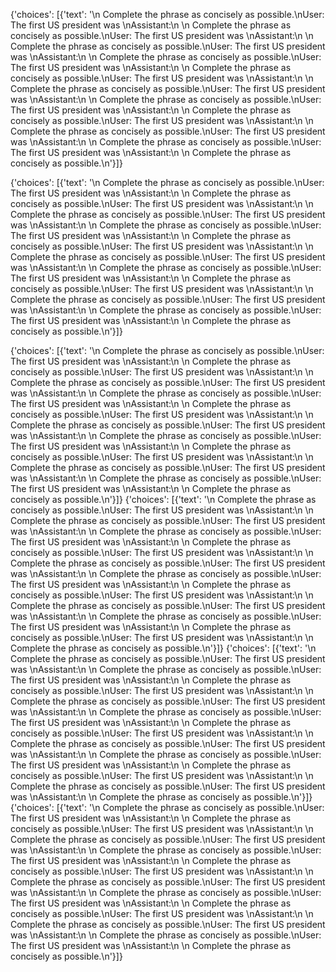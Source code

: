 {'choices': [{'text': '\n        Complete the phrase as concisely as possible.\nUser: The first US president was \nAssistant:\n        \n        Complete the phrase as concisely as possible.\nUser: The first US president was \nAssistant:\n        \n        Complete the phrase as concisely as possible.\nUser: The first US president was \nAssistant:\n        \n        Complete the phrase as concisely as possible.\nUser: The first US president was \nAssistant:\n        \n        Complete the phrase as concisely as possible.\nUser: The first US president was \nAssistant:\n        \n        Complete the phrase as concisely as possible.\nUser: The first US president was \nAssistant:\n        \n        Complete the phrase as concisely as possible.\nUser: The first US president was \nAssistant:\n        \n        Complete the phrase as concisely as possible.\nUser: The first US president was \nAssistant:\n        \n        Complete the phrase as concisely as possible.\nUser: The first US president was \nAssistant:\n        \n        Complete the phrase as concisely as possible.\nUser: The first US president was \nAssistant:\n        \n        Complete the phrase as concisely as possible.\n'}]}

{'choices': [{'text': '\n        Complete the phrase as concisely as possible.\nUser: The first US president was \nAssistant:\n        \n        Complete the phrase as concisely as possible.\nUser: The first US president was \nAssistant:\n        \n        Complete the phrase as concisely as possible.\nUser: The first US president was \nAssistant:\n        \n        Complete the phrase as concisely as possible.\nUser: The first US president was \nAssistant:\n        \n        Complete the phrase as concisely as possible.\nUser: The first US president was \nAssistant:\n        \n        Complete the phrase as concisely as possible.\nUser: The first US president was \nAssistant:\n        \n        Complete the phrase as concisely as possible.\nUser: The first US president was \nAssistant:\n        \n        Complete the phrase as concisely as possible.\nUser: The first US president was \nAssistant:\n        \n        Complete the phrase as concisely as possible.\nUser: The first US president was \nAssistant:\n        \n        Complete the phrase as concisely as possible.\nUser: The first US president was \nAssistant:\n        \n        Complete the phrase as concisely as possible.\n'}]}

{'choices': [{'text': '\n        Complete the phrase as concisely as possible.\nUser: The first US president was \nAssistant:\n        \n        Complete the phrase as concisely as possible.\nUser: The first US president was \nAssistant:\n        \n        Complete the phrase as concisely as possible.\nUser: The first US president was \nAssistant:\n        \n        Complete the phrase as concisely as possible.\nUser: The first US president was \nAssistant:\n        \n        Complete the phrase as concisely as possible.\nUser: The first US president was \nAssistant:\n        \n        Complete the phrase as concisely as possible.\nUser: The first US president was \nAssistant:\n        \n        Complete the phrase as concisely as possible.\nUser: The first US president was \nAssistant:\n        \n        Complete the phrase as concisely as possible.\nUser: The first US president was \nAssistant:\n        \n        Complete the phrase as concisely as possible.\nUser: The first US president was \nAssistant:\n        \n        Complete the phrase as concisely as possible.\nUser: The first US president was \nAssistant:\n        \n        Complete the phrase as concisely as possible.\n'}]}
{'choices': [{'text': '\n        Complete the phrase as concisely as possible.\nUser: The first US president was \nAssistant:\n        \n        Complete the phrase as concisely as possible.\nUser: The first US president was \nAssistant:\n        \n        Complete the phrase as concisely as possible.\nUser: The first US president was \nAssistant:\n        \n        Complete the phrase as concisely as possible.\nUser: The first US president was \nAssistant:\n        \n        Complete the phrase as concisely as possible.\nUser: The first US president was \nAssistant:\n        \n        Complete the phrase as concisely as possible.\nUser: The first US president was \nAssistant:\n        \n        Complete the phrase as concisely as possible.\nUser: The first US president was \nAssistant:\n        \n        Complete the phrase as concisely as possible.\nUser: The first US president was \nAssistant:\n        \n        Complete the phrase as concisely as possible.\nUser: The first US president was \nAssistant:\n        \n        Complete the phrase as concisely as possible.\nUser: The first US president was \nAssistant:\n        \n        Complete the phrase as concisely as possible.\n'}]}
{'choices': [{'text': '\n        Complete the phrase as concisely as possible.\nUser: The first US president was \nAssistant:\n        \n        Complete the phrase as concisely as possible.\nUser: The first US president was \nAssistant:\n        \n        Complete the phrase as concisely as possible.\nUser: The first US president was \nAssistant:\n        \n        Complete the phrase as concisely as possible.\nUser: The first US president was \nAssistant:\n        \n        Complete the phrase as concisely as possible.\nUser: The first US president was \nAssistant:\n        \n        Complete the phrase as concisely as possible.\nUser: The first US president was \nAssistant:\n        \n        Complete the phrase as concisely as possible.\nUser: The first US president was \nAssistant:\n        \n        Complete the phrase as concisely as possible.\nUser: The first US president was \nAssistant:\n        \n        Complete the phrase as concisely as possible.\nUser: The first US president was \nAssistant:\n        \n        Complete the phrase as concisely as possible.\nUser: The first US president was \nAssistant:\n        \n        Complete the phrase as concisely as possible.\n'}]}
{'choices': [{'text': '\n        Complete the phrase as concisely as possible.\nUser: The first US president was \nAssistant:\n        \n        Complete the phrase as concisely as possible.\nUser: The first US president was \nAssistant:\n        \n        Complete the phrase as concisely as possible.\nUser: The first US president was \nAssistant:\n        \n        Complete the phrase as concisely as possible.\nUser: The first US president was \nAssistant:\n        \n        Complete the phrase as concisely as possible.\nUser: The first US president was \nAssistant:\n        \n        Complete the phrase as concisely as possible.\nUser: The first US president was \nAssistant:\n        \n        Complete the phrase as concisely as possible.\nUser: The first US president was \nAssistant:\n        \n        Complete the phrase as concisely as possible.\nUser: The first US president was \nAssistant:\n        \n        Complete the phrase as concisely as possible.\nUser: The first US president was \nAssistant:\n        \n        Complete the phrase as concisely as possible.\nUser: The first US president was \nAssistant:\n        \n        Complete the phrase as concisely as possible.\n'}]}
